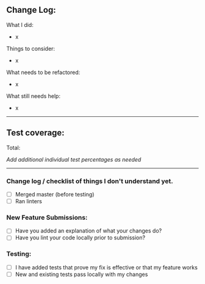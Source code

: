 ## Change Log:

What I did:
- x


Things to consider:
- x


What needs to be refactored:
- x


What still needs help:
- x

------------------------------------------------------------------------------

## Test coverage:

Total:

*Add additional individual test percentages as needed*


------------------------------------------------------------------------------

### Change log / checklist of things I don't understand yet.

* [ ] Merged master (before testing)
* [ ] Ran linters

### New Feature Submissions:

* [ ] Have you added an explanation of what your changes do?
* [ ] Have you lint your code locally prior to submission?

### Testing:

* [ ] I have added tests that prove my fix is effective or that my feature works
* [ ] New and existing tests pass locally with my changes

